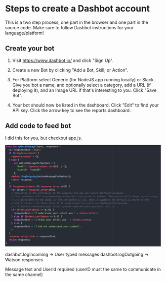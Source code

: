 # Steps to create a Dashbot account

This is a two step process, one part in the browser and one part in the source code. Make sure to follow Dashbot instructions for your language/platform!

## Create your bot

1. Visit https://www.dashbot.io/ and click "Sign Up".

2. Create a new Bot by clicking "Add a Bot, Skill, or Action".

3. For Platform select Generic (for NodeJS app running locally) or Slack. Give you bot a name, and optionally select a category, add a URL (if deploying it), and an Image URL if that's interesting to you. Click "Save Bot".

4. Your bot should now be listed in the dashboard. Click "Edit" to find your API key. Click the arrow key to see the reports dashboard.

## Add code to feed bot

I did this for you, but checkout [app.js](./app.js).

![alt text][updateMessage]

dashbot.logIncoming -> User typed messages
dashbot.logOutgoing -> Watson responses

Message text and UserId required (userID must the same to communicate in the same channel)


[updateMessage]: ./readme_images/updateMessage_dashbot.png "alt text"
